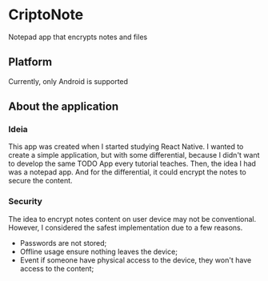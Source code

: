 # CriptoNote

Notepad app that encrypts notes and files

## Platform

Currently, only Android is supported

## About the application

### Ideia

This app was created when I started studying React Native. I wanted to create a simple application, but with some differential, because I didn't want to develop the same TODO App every tutorial teaches. Then, the idea I had was a notepad app. And for the differential, it could encrypt the notes to secure the content.

### Security

The idea to encrypt notes content on user device may not be conventional. However, I considered the safest implementation due to a few reasons.

- Passwords are not stored;
- Offline usage ensure nothing leaves the device;
- Event if someone have physical access to the device, they won't have access to the content;
